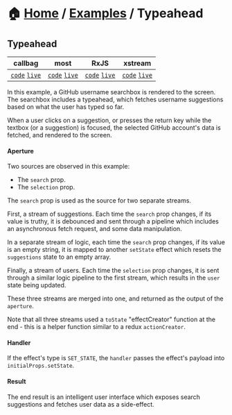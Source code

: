# 🏠 [Home](../../) / [Examples](../) / Typeahead

## Typeahead

<!-- prettier-ignore-start -->
| callbag | most | RxJS | xstream |
| --- | --- | --- | --- |
| [`code`](./callbag) [`live`](https://codesandbox.io/s/github/troch/refract/tree/master/examples/typeahead/callbag) | [`code`](./most) [`live`](https://codesandbox.io/s/github/troch/refract/tree/master/examples/typeahead/most)  | [`code`](./rxjs) [`live`](https://codesandbox.io/s/github/troch/refract/tree/master/examples/typeahead/rxjs)  | [`code`](./xstream) [`live`](https://codesandbox.io/s/github/troch/refract/tree/master/examples/typeahead/xstream)  |
<!-- prettier-ignore-end -->

In this example, a GitHub username searchbox is rendered to the screen. The searchbox includes a typeahead, which fetches username suggestions based on what the user has typed so far.

When a user clicks on a suggestion, or presses the return key while the textbox (or a suggestion) is focused, the selected GitHub account's data is fetched, and rendered to the screen.

#### Aperture

Two sources are observed in this example:

*   The `search` prop.
*   The `selection` prop.

The `search` prop is used as the source for two separate streams.

First, a stream of suggestions. Each time the `search` prop changes, if its value is truthy, it is debounced and sent through a pipeline which includes an asynchronous fetch request, and some data manipulation.

In a separate stream of logic, each time the `search` prop changes, if its value is an empty string, it is mapped to another `setState` effect which resets the `suggestions` state to an empty array.

Finally, a stream of users. Each time the `selection` prop changes, it is sent through a similar logic pipeline to the first stream, which results in the `user` state being updated.

These three streams are merged into one, and returned as the output of the `aperture`.

Note that all three streams used a `toState` "effectCreator" function at the end - this is a helper function similar to a redux `actionCreator`.

#### Handler

If the effect's type is `SET_STATE`, the `handler` passes the effect's payload into `initialProps.setState`.

#### Result

The end result is an intelligent user interface which exposes search suggestions and fetches user data as a side-effect.

